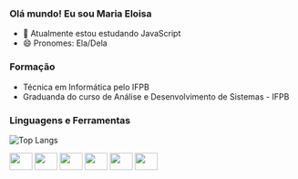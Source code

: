 ### Olá mundo! Eu sou Maria Eloisa

- 🌱 Atualmente estou estudando JavaScript
- 😄 Pronomes: Ela/Dela

### Formação

- Técnica em Informática pelo IFPB
- Graduanda do curso de Análise e Desenvolvimento de Sistemas - IFPB


### Linguagens e Ferramentas

![Top Langs](https://github-readme-stats.vercel.app/api/top-langs/?username=MariaEloisaVF&layout=compact)
<div style="inline-block">
<img src="https://cdn.jsdelivr.net/gh/devicons/devicon/icons/html5/html5-original.svg" height="30" width="40"/>          
<img src="https://cdn.jsdelivr.net/gh/devicons/devicon/icons/css3/css3-original.svg" height="30" width="40"/>
<img src="https://cdn.jsdelivr.net/gh/devicons/devicon/icons/javascript/javascript-original.svg" height="30" width="40"/>         
<img src="https://cdn.jsdelivr.net/gh/devicons/devicon/icons/git/git-original.svg"  height="30" width="40"/>
<img src="https://cdn.jsdelivr.net/gh/devicons/devicon/icons/github/github-original.svg" height="30" width="40"/>
<img src="https://cdn.jsdelivr.net/gh/devicons/devicon/icons/python/python-original.svg" height="30" width="40"/>
</div>

